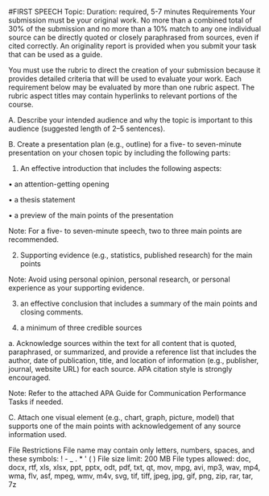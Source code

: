 #FIRST SPEECH
Topic: 
Duration: required, 5-7 minutes
Requirements
Your submission must be your original work. No more than a combined total of 30% of the submission and no more than a 10% match to any one individual source can be directly quoted or closely paraphrased from sources, even if cited correctly. An originality report is provided when you submit your task that can be used as a guide.



You must use the rubric to direct the creation of your submission because it provides detailed criteria that will be used to evaluate your work. Each requirement below may be evaluated by more than one rubric aspect. The rubric aspect titles may contain hyperlinks to relevant portions of the course.



A.  Describe your intended audience and why the topic is important to this audience (suggested length of 2–5 sentences).
 

B.  Create a presentation plan (e.g., outline) for a five- to seven-minute presentation on your chosen topic by including the following parts:

1.  An effective introduction that includes the following aspects:

•   an attention-getting opening

•   a thesis statement

•   a preview of the main points of the presentation


Note: For a five- to seven-minute speech, two to three main points are recommended.
 

2.  Supporting evidence (e.g., statistics, published research) for the main points
 

Note: Avoid using personal opinion, personal research, or personal experience as your supporting evidence.
 

3.  an effective conclusion that includes a summary of the main points and closing comments.

4.  a minimum of three credible sources

a.  Acknowledge sources within the text for all  content that is quoted, paraphrased, or summarized, and provide a reference list that includes the author, date of publication, title, and location of information (e.g., publisher, journal, website URL) for each  source. APA citation style is strongly encouraged.
      

Note: Refer to the attached APA Guide for Communication Performance Tasks if needed.


C.   Attach one visual element (e.g., chart, graph, picture, model) that supports one of the main points with acknowledgement of any source information used.

File Restrictions
File name may contain only letters, numbers, spaces, and these symbols: ! - _ . * ' ( )
File size limit: 200 MB
File types allowed: doc, docx, rtf, xls, xlsx, ppt, pptx, odt, pdf, txt, qt, mov, mpg, avi, mp3, wav, mp4, wma, flv, asf, mpeg, wmv, m4v, svg, tif, tiff, jpeg, jpg, gif, png, zip, rar, tar, 7z
